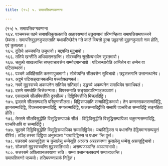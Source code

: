 ```yaml
---
title: (१५) ५. समापत्तिवग्गवण्णना

---
```

(१५) ५. समापत्तिवग्गवण्णना  
१६४. पञ्चमस्स पठमे समापत्तिकुसलताति आहारसप्पायं उतुसप्पायं परिग्गण्हित्वा समापत्तिसमापज्जने छेकता। समापत्तिवुट्ठानकुसलताति यथापरिच्छेदेन गते काले वियत्तो हुत्वा उट्ठहन्तो वुट्ठानकुसलो नाम होति, एवं कुसलता।  
१६५. दुतिये अज्जवन्ति उजुभावो। मद्दवन्ति मुदुभावो।  
१६६. ततिये खन्तीति अधिवासनखन्ति। सोरच्चन्ति सुसील्यभावेन सुरतभावो।  
१६७. चतुत्थे साखल्यन्ति सण्हवाचावसेन सम्मोदमानभावो। पटिसन्थारोति आमिसेन वा धम्मेन वा पटिसन्थरणं।  
१६८. पञ्चमे अविहिंसाति करुणापुब्बभागो। सोचेय्यन्ति सीलवसेन सुचिभावो। छट्ठसत्तमानि उत्तानत्थानेव।  
१७१. अट्ठमे पटिसङ्खानबलन्ति पच्चवेक्खणबलं।  
१७२. नवमे मुट्ठस्सच्चे अकम्पनेन सतियेव सतिबलं। उद्धच्चे अकम्पनेन समाधियेव समाधिबलं।  
१७३. दसमे समथोति चित्तेकग्गता। विपस्सनाति सङ्खारपरिग्गाहकञ्ञाणं।  
१७४. एकादसमे सीलविपत्तीति दुस्सील्यं। दिट्ठिविपत्तीति मिच्छादिट्ठि।  
१७५. द्वादसमे सीलसम्पदाति परिपुण्णसीलता। दिट्ठिसम्पदाति सम्मादिट्ठिकभावो। तेन कम्मस्सकतसम्मादिट्ठि, झानसम्मादिट्ठि, विपस्सनासम्मादिट्ठि, मग्गसम्मादिट्ठि, फलसम्मादिट्ठीति सब्बापि पञ्चविधा सम्मादिट्ठि सङ्गहिता होति।  
१७६. तेरसमे सीलविसुद्धीति विसुद्धिसम्पापकं सीलं। दिट्ठिविसुद्धीति विसुद्धिसम्पापिका चतुमग्गसम्मादिट्ठि, पञ्चविधापि वा सम्मादिट्ठि।  
१७७. चुद्दसमे दिट्ठिविसुद्धीति विसुद्धिसम्पापिका सम्मादिट्ठियेव। यथादिट्ठिस्स च पधानन्ति हेट्ठिममग्गसम्पयुत्तं वीरियं। तञ्हि तस्सा दिट्ठिया अनुरूपत्ता ‘‘यथादिट्ठिस्स च पधान’’न्ति वुत्तं।  
१७८. पन्नरसमे असन्तुट्ठिता च कुसलेसु धम्मेसूति अञ्ञत्र अरहत्तमग्गा कुसलेसु धम्मेसु असन्तुट्ठिभावो।  
१७९. सोळसमे मुट्ठस्सच्चन्ति मुट्ठस्सतिभावो। असम्पजञ्ञन्ति अञ्ञाणभावो।  
१८०. सत्तरसमे अपिलापनलक्खणा सति। सम्मा पजाननलक्खणं सम्पजञ्ञन्ति।  
समापत्तिवग्गो पञ्चमो। ततियपण्णासकं निट्ठितं।  